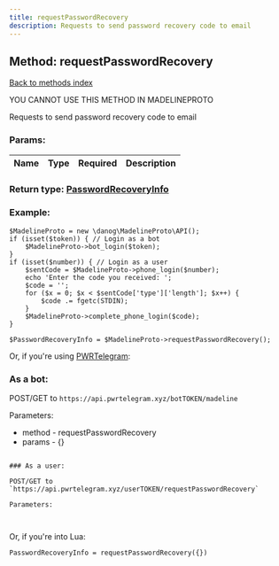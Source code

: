 ```yaml
---
title: requestPasswordRecovery
description: Requests to send password recovery code to email
---
```

## Method: requestPasswordRecovery  
[Back to methods index](index.md)


YOU CANNOT USE THIS METHOD IN MADELINEPROTO


Requests to send password recovery code to email

### Params:

| Name     |    Type       | Required | Description |
|----------|:-------------:|:--------:|------------:|


### Return type: [PasswordRecoveryInfo](../types/PasswordRecoveryInfo.md)

### Example:


```
$MadelineProto = new \danog\MadelineProto\API();
if (isset($token)) { // Login as a bot
    $MadelineProto->bot_login($token);
}
if (isset($number)) { // Login as a user
    $sentCode = $MadelineProto->phone_login($number);
    echo 'Enter the code you received: ';
    $code = '';
    for ($x = 0; $x < $sentCode['type']['length']; $x++) {
        $code .= fgetc(STDIN);
    }
    $MadelineProto->complete_phone_login($code);
}

$PasswordRecoveryInfo = $MadelineProto->requestPasswordRecovery();
```

Or, if you're using [PWRTelegram](https://pwrtelegram.xyz):

### As a bot:

POST/GET to `https://api.pwrtelegram.xyz/botTOKEN/madeline`

Parameters:

* method - requestPasswordRecovery
* params - {}

```

### As a user:

POST/GET to `https://api.pwrtelegram.xyz/userTOKEN/requestPasswordRecovery`

Parameters:



```

Or, if you're into Lua:

```
PasswordRecoveryInfo = requestPasswordRecovery({})
```

